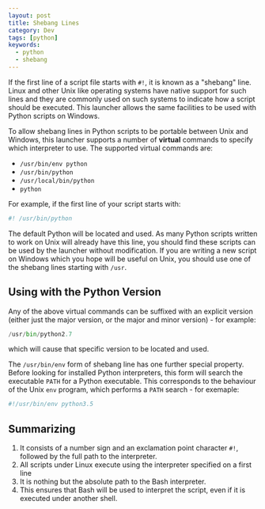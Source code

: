 ```yaml
---
layout: post
title: Shebang Lines
category: Dev
tags: [python]
keywords:
  - python
  - shebang
---
```


If the first line of a script file starts with `#!`, it is known as a "shebang" line. Linux and other Unix like operating systems have native support for such lines and they are commonly used on such systems to indicate how a script should be executed. This launcher allows the same facilities to be used with Python scripts on Windows.

To allow shebang lines in Python scripts to be portable between Unix and Windows, this launcher supports a number of **virtual** commands to specify which interpreter to use. The supported virtual commands are:

* `/usr/bin/env python`
* `/usr/bin/python`
* `/usr/local/bin/python`
* `python`

For example, if the first line of your script starts with:

```python
#! /usr/bin/python
```

The default Python will be located and used. As many Python scripts written to work on Unix will already have this line, you should find these scripts can be used by the launcher without modification. If you are writing a new script on Windows which you hope will be useful on Unix, you should use one of the shebang lines starting with `/usr`.

## Using with the Python Version

Any of the above virtual commands can be suffixed with an explicit version (either just the major version, or the major and minor version) - for example:

```python
/usr/bin/python2.7
```

which will cause that specific version to be located and used.

The `/usr/bin/env` form of shebang line has one further special property. Before looking for installed Python interpreters, this form will search the executable `PATH` for a Python executable. This corresponds to the behaviour of the Unix `env` program, which performs a `PATH` search - for exemaple:

```python
#!/usr/bin/env python3.5
```

## Summarizing

1. It consists of a number sign and an exclamation point character `#!`, followed by the full path to the interpreter.
1. All scripts under Linux execute using the interpreter specified on a first line
1. It is nothing but the absolute path to the Bash interpreter.
1. This ensures that Bash will be used to interpret the script, even if it is executed under another shell.